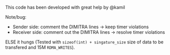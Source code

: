 This code has been developed with great help by @kamil

Note/bug:
- Sender side: comment the DIMITRA lines -> keep timer violations
- Receiver side: comment out the DIMITRA lines -> resolve timer violations

ELSE it hungs (Tested with `sizeof(int) + singature_size` size of data to be transfered and 15M `RDMA_WRITES`).
